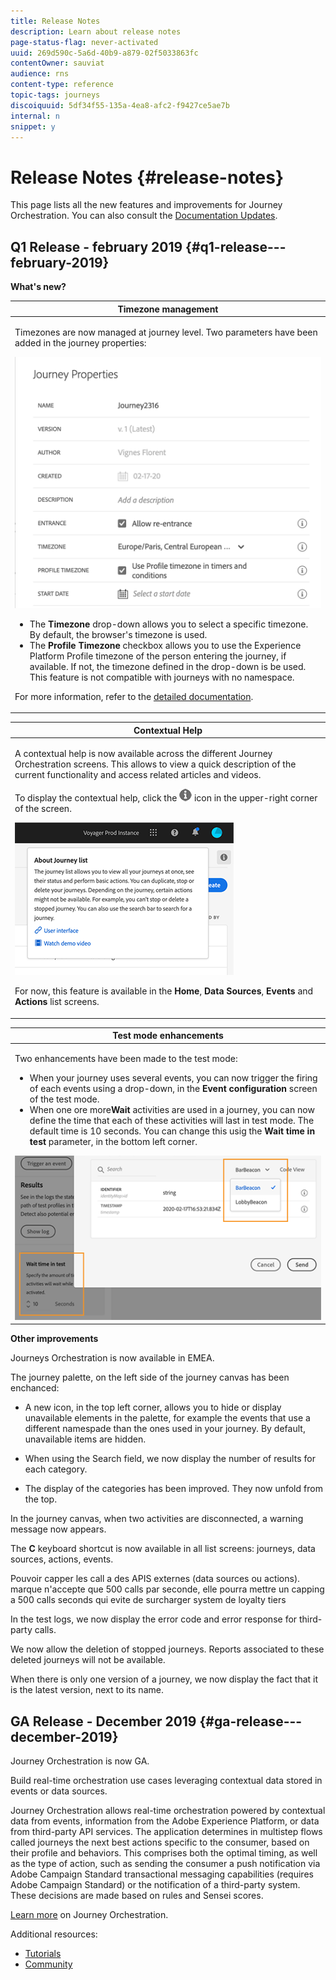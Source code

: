 ```yaml
---
title: Release Notes
description: Learn about release notes
page-status-flag: never-activated
uuid: 269d590c-5a6d-40b9-a879-02f5033863fc
contentOwner: sauviat
audience: rns
content-type: reference
topic-tags: journeys
discoiquuid: 5df34f55-135a-4ea8-afc2-f9427ce5ae7b
internal: n
snippet: y
---
```


# Release Notes {#release-notes}

This page lists all the new features and improvements for Journey Orchestration.
You can also consult the [Documentation Updates](../release-notes/documentation-updates.md).

## Q1 Release - february 2019 {#q1-release---february-2019}

**What's new?**


<table> 
 <thead> 
  <tr> 
   <th> <strong>Timezone management</strong><br /> </th> 
  </tr> 
 </thead> 
 <tbody> 
  <tr> 
   <td> 
   	<p>Timezones are now managed at journey level. Two parameters have been added in the journey properties:</p>
   	<img src="../assets/rn-timezone.png"/>
   	<ul>
    <li>The <strong>Timezone</strong> drop-down allows you to select a specific timezone. By default, the browser's timezone is used. </li>
    <li>The <strong>Profile Timezone</strong> checkbox allows you to use the Experience Platform Profile timezone of the person entering the journey, if available. If not, the timezone defined in the drop-down is be used. This feature is not compatible with journeys with no namespace.</li>
    </ul>
    <p>For more information, refer to the <a href="../building-journeys/building-journeys/changing-properties.md">detailed documentation</a>.</p>
   </td> 
  </tr> 
 </tbody> 
</table>

<table> 
 <thead> 
  <tr> 
   <th> <strong>Contextual Help</strong><br /> </th> 
  </tr> 
 </thead> 
 <tbody> 
  <tr> 
   <td> 
    <p>A contextual help is now available across the different Journey Orchestration screens. This allows to view a quick description of the current functionality and access related articles and videos. </p>
   	<p>To display the contextual help, click the <img src="../assets/icon-context.png"/> icon in the upper-right corner of the screen. </p>
   	   	<img src="../assets/rn-context.png"/>
    <p>For now, this feature is available in the <strong>Home</strong>, <strong>Data Sources</strong>, <strong>Events</strong> and <strong>Actions</strong> list screens.</p>
   </td> 
  </tr> 
 </tbody> 
</table>

<table> 
 <thead> 
  <tr> 
   <th> <strong>Test mode enhancements</strong><br /> </th> 
  </tr> 
 </thead> 
 <tbody> 
  <tr> 
   <td> 
    <p>Two enhancements have been made to the test mode:</p>
    <ul>
    <li>When your journey uses several events, you can now trigger the firing of each events using a drop-down, in the <strong>Event configuration</strong> screen of the test mode.</li>
    <li>When one ore more<strong>Wait</strong> activities are used in a journey, you can now define the time that each of these activities will last in test mode. The default time is 10 seconds. You can change this usig the <strong>Wait time in test</strong> parameter, in the bottom left corner. </li>
    </ul>
        <img src="../assets/rn-test.png"/>
   </td> 
  </tr> 
 </tbody> 
</table>

**Other improvements**

Journeys Orchestration is now available in EMEA.

The journey palette, on the left side of the journey canvas has been enchanced:

* A new icon, in the top left corner, allows you to hide or display unavailable elements in the palette, for example the events that use a different namespade than the ones used in your journey. By default, unavailable items are hidden.

* When using the Search field, we now display the number of results for each category.

* The display of the categories has been improved. They now unfold from the top.

In the journey canvas, when two activities are disconnected, a warning message now appears.

The **C** keyboard shortcut is now available in all list screens: journeys, data sources, actions, events.

Pouvoir capper les call a des APIS externes (data sources ou actions). marque n'accepte que 500 calls par seconde, elle pourra mettre un capping a 500 calls seconds qui evite de surcharger system de loyalty tiers

In the test logs, we now display the error code and error response for third-party calls. 

We now allow the deletion of stopped journeys. Reports associated to these deleted journeys will not be available.

When there is only one version of a journey, we now display the fact that it is the latest version, next to its name. 

## GA Release - December 2019 {#ga-release---december-2019}

Journey Orchestration is now GA. 

Build real-time orchestration use cases leveraging contextual data stored in events or data sources.

Journey Orchestration allows real-time orchestration powered by contextual data from events, information from the Adobe Experience Platform, or data from third-party API services. The application determines in multistep flows called journeys the next best actions specific to the consumer, based on their profile and behaviors. This comprises both the optimal timing, as well as the type of action, such as sending the consumer a push notification via Adobe Campaign Standard transactional messaging capabilities (requires Adobe Campaign Standard) or the notification of a third-party system. These decisions are made based on rules and Sensei scores.

[Learn more](../action/working-with-adobe-campaign.md) on Journey Orchestration.

Additional resources:

* [Tutorials](https://docs.adobe.com/content/help/en/platform-learn/tutorials/journey-orchestration/introduction.html)
* [Community](https://www.adobe.com/go/journeyorchestrationcommunity)